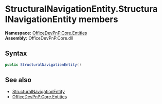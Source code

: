 # StructuralNavigationEntity.StructuralNavigationEntity members 
  

**Namespace:** [OfficeDevPnP.Core.Entities](OfficeDevPnP.Core.Entities.md)  
**Assembly:** OfficeDevPnP.Core.dll  
## Syntax
```C#
public StructuralNavigationEntity()
```
## See also
- [StructuralNavigationEntity](OfficeDevPnP.Core.Entities.StructuralNavigationEntity.md)
- [OfficeDevPnP.Core.Entities](OfficeDevPnP.Core.Entities.md)
